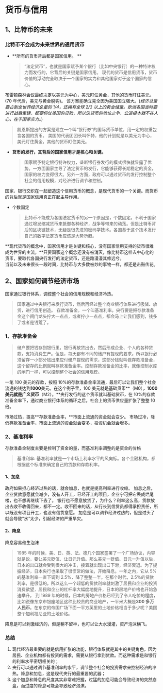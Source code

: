 # 货币与信用

## 1、比特币的未来

### 比特币不会成为未来世界的通用货币

- **所有的货币背后都是国家信用。 **
  > “法定货币”，也就是国家赋予某个银行（比如中央银行）的一种特许权力而发行的，它背后的关键是国家信用。
  > 现代的货币是信用货币，货币价值的浮动完全取决于一个国家的实力和其他国家对于这个国家的信心。

布雷顿森林会议最终决定以美元为中心，美元盯住黄金，其他的货币盯住美元。(70 年代后，美元与黄金脱钩)。 该方案能确立完全因为美国国立强大。(_经济总量要占到全世界经济总量的 1/4，还拥有全球 2/3 以上的黄金储量。欧洲各国当时要进行战后重建，都要仰仗美国的贷款，所以说货币的地位之争，公道根本就不在人心，在于国家实力。_)

> 凯恩斯提出的方案是建立一个叫“银行券”的国际货币单位，用一定的权重包含各国的货币。
> 美国的代表团团长叫怀特，他的计划就是以美元为中心，美元盯住黄金，其他的货币盯住美元。

- **货币的发行，其背后的国家信用才是核心和关键。**
  > 国家赋予特定银行特许权力，垄断银行券发行的模式很快就显露了优势。一方面国家主导了法定货币的发行，它能够获得长期稳定的资金，国家的权力变得很大。另外一方面，政府可以通过货币的发行控制整个社会的信用规模，对经济进行调节和控制。

国家、银行交织在一起塑造这个信用货币的概念，是现代货币的一个关键。而货币的背后就是国家信用真正在起主导作用。

- 个数固定
  > 比特币不能成为各国法定货币的另一个原因是，个数固定。不利于国家通过增发缩减货币来抵御各种经济，战争等带来的动荡。但是比特币背后的区块链技术，无疑是很先进的密码学技术。各国基于这个技术发行自己的数字法定货币应该是大势所趋。

**现代货币的概念中，国家信用才是关键和核心，没有国家信用支持的货币很难成为世界的主流。**只要国家这个概念还没有被消灭，像比特币这样去中心化的货币，要取代各国央行发行的法定货币，还是路漫漫其修远兮。  
当前以及未来很长一段时间，比特币与大多数被炒的事物一样，都还是击鼓传花。

## 2、国家如何调节经济市场

国家通过银行体系，调控整个社会的信用规模和经济冷热。

> 国家通过中央银行来发行货币，然后再经过整个商业银行体系进行吸储、放贷，进行信用创造。 存款准备金，一个叫基准利率。央行要是把存款准备金这个闸门龙头拧大一点点，或者拧小一点点，都会马上让我们感到，钱多了或者是钱荒了。

### 1、**存款准备金**

> 储户要把钱存到银行里，银行再放贷出去，然后形成企业、个人的各种贷款，支持消费生产。但是，每天都有不同的储户有提现的要求，所以银行必须留存一小部分钱出来应付储户提现的需求，这部分钱就叫做存款准备金，这个留存的比例就叫存款准备金率。控制存款准备金的比率，就像控制水库的闸门一样，可以控制整个社会的信用规模。

一笔 100 美元的存款，按照 10%的存款准备金率流通，最后可以让我们整个社会流通的钱达到**1000**美元。在这个例子里，100 美元就是基础货币**（M0）**，1000 美元就是广义货币**（M2）。**央行发行的这个货币就叫基础货币，在 10%的存款准备金率下，通过商业银行体系的循环之后，社会上的货币供应量扩张了整整 10 倍。

市场过热，提高**存款准备金率，**市面上流通的资金就会变少。
市场过冷，降低存款准备金率，市面上流通的资金就会变多，投资机会就会增多。

### 2、基准利率

存款准备金制度主要是控制了资金的量，而基准利率调整的是资金的价格

> 基准利率: 基准利率就是一个市场上利率水平的风向标。各个金融机构，都根据这个标准来确定自己的贷款和存款利率。

#### 1、加息

政府如果担心经济过热的话，就会加息，也就是提高利率进行收缩。
加息之后，企业贷款意愿就会减少，没有人开工，已经开工的项目，企业宁可把它丢成烂尾楼，也不想再继续下去了。 银行也不愿意放贷了，为什么？利率这么高，贷款放出去收不收得回来，都不一定。收不回来的话，从行长到信贷员都得承担责任，所以既没有项目开工，也没有信贷意愿。
加息是可以调节经济过热的，但是过头了就会导致“水”太少，引起经济的严重旱灾。

#### 2、降息

降息容易催生泡沫

> 1985 年的时候，美、日、英、法、德几个国家签署了一个广场协议，内容就是说，要让美元贬值、让日元升值。那么美元一贬值、日元一升值以后，日本的出口就会受到很大的冲击，接着就出现出口下滑，经济衰退。为了提振经济，日本央行也采取了很惯常的做法，开始降息。一年之内，它从 5%的基准利率一直下调到 2.5%，降了整整一半。在那个时代，2.5%的贷款利率，是很低的。所以这么一个超低的贷款利率就刺激了居民和企业的投资消费欲望，居民和企业的杠杆率大幅度地提升，日本的房地产价格也开始急速攀升。
> 到 1989 年的时候，日本的房地产价格已经到了令人吃惊的程度，比如说像东京市银座地区这种比较贵的商业地产，一平米大概是**300 多万人民币**。在东京的帝国广场下面一平方英里的土地价格相当于多少呢？美国整个加利福尼亚的土地价格。

降息是可以刺激经济的，但是稍不留神，也可以让大水漫灌，资产泡沫横飞。

### 总结

1. 现代经济最重要的就是信用扩张的功能，银行体系就是其中的关键角色。因为居民、企业机构都有投资的需求，需要从银行拿到贷款。而这种需求是和银行的利率水平密切相关的；
2. 央行可以通过调节基准利率的水平，调节整个社会的投资需求来控制经济的冷热。降息和加息，这是现代央行的最重要的武器；
3. 这个加息和降息的尺度其实非常难把握，过猛的加息可能会导致经济的突然崩盘，而过度的降息可能会导致经济泡沫。
